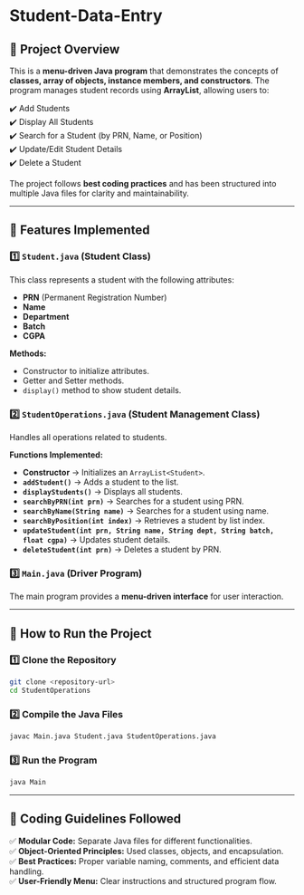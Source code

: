 # Student-Data-Entry

## 📌 Project Overview

This is a **menu-driven Java program** that demonstrates the concepts of **classes, array of objects, instance members, and constructors**. The program manages student records using **ArrayList**, allowing users to:

✔️ Add Students\
✔️ Display All Students\
✔️ Search for a Student (by PRN, Name, or Position)\
✔️ Update/Edit Student Details\
✔️ Delete a Student

The project follows **best coding practices** and has been structured into multiple Java files for clarity and maintainability.

---

## 🚀 Features Implemented

### **1️⃣ ************************************`Student.java`************************************ (Student Class)**

This class represents a student with the following attributes:

- **PRN** (Permanent Registration Number)
- **Name**
- **Department**
- **Batch**
- **CGPA**

**Methods:**

- Constructor to initialize attributes.
- Getter and Setter methods.
- `display()` method to show student details.

### **2️⃣ ************************************`StudentOperations.java`************************************ (Student Management Class)**

Handles all operations related to students.

**Functions Implemented:**

- **Constructor** → Initializes an `ArrayList<Student>`.
- **`addStudent()`** → Adds a student to the list.
- **`displayStudents()`** → Displays all students.
- **`searchByPRN(int prn)`** → Searches for a student using PRN.
- **`searchByName(String name)`** → Searches for a student using name.
- **`searchByPosition(int index)`** → Retrieves a student by list index.
- **`updateStudent(int prn, String name, String dept, String batch, float cgpa)`** → Updates student details.
- **`deleteStudent(int prn)`** → Deletes a student by PRN.

### **3️⃣ ************************************`Main.java`************************************ (Driver Program)**

The main program provides a **menu-driven interface** for user interaction.

---

## 🎯 How to Run the Project

### **1️⃣ Clone the Repository**

```sh
git clone <repository-url>
cd StudentOperations
```

### **2️⃣ Compile the Java Files**

```sh
javac Main.java Student.java StudentOperations.java
```

### **3️⃣ Run the Program**

```sh
java Main
```

---

## 📌 Coding Guidelines Followed

✅ **Modular Code:** Separate Java files for different functionalities.\
✅ **Object-Oriented Principles:** Used classes, objects, and encapsulation.\
✅ **Best Practices:** Proper variable naming, comments, and efficient data handling.\
✅ **User-Friendly Menu:** Clear instructions and structured program flow.

